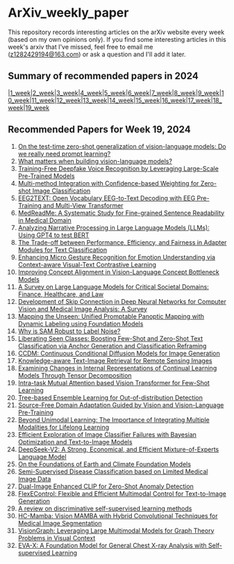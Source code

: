 # ArXiv_weekly_paper
This repository records interesting articles on the arXiv website every week (based on my own opinions only).
If you find some interesting articles in this week's arxiv that I've missed, feel free to email me (z1282429194@163.com) or ask a question and I'll add it later.

## Summary of recommended papers in 2024
<!-- | | | | |
|--------|--------|--------|--------| -->
|[1_week](https://github.com/Fatflower/ArXiv_weekly_paper/blob/main/2024/1_week.md)|[2_week](https://github.com/Fatflower/ArXiv_weekly_paper/blob/main/2024/2_week.md)|[3_week](https://github.com/Fatflower/ArXiv_weekly_paper/blob/main/2024/3_week.md)|[4_week](https://github.com/Fatflower/ArXiv_weekly_paper/blob/main/2024/4_week.md)|[5_week](https://github.com/Fatflower/ArXiv_weekly_paper/blob/main/2024/5_week.md)|[6_week](https://github.com/Fatflower/ArXiv_weekly_paper/blob/main/2024/6_week.md)|[7_week](https://github.com/Fatflower/ArXiv_weekly_paper/blob/main/2024/7_week.md)|[8_week](https://github.com/Fatflower/ArXiv_weekly_paper/blob/main/2024/8_week.md)|[9_week](https://github.com/Fatflower/ArXiv_weekly_paper/blob/main/2024/9_week.md)|[10_week](https://github.com/Fatflower/ArXiv_weekly_paper/blob/main/2024/10_week.md)|[11_week](https://github.com/Fatflower/ArXiv_weekly_paper/blob/main/2024/11_week.md)|[12_week](https://github.com/Fatflower/ArXiv_weekly_paper/blob/main/2024/12_week.md)|[13_week](https://github.com/Fatflower/ArXiv_weekly_paper/blob/main/2024/13_week.md)|[14_week](https://github.com/Fatflower/ArXiv_weekly_paper/blob/main/2024/14_week.md)|[15_week](https://github.com/Fatflower/ArXiv_weekly_paper/blob/main/2024/15_week.md)|[16_week](https://github.com/Fatflower/ArXiv_weekly_paper/blob/main/2024/16_week.md)|[17_week](https://github.com/Fatflower/ArXiv_weekly_paper/blob/main/2024/17_week.md)|[18_week](https://github.com/Fatflower/ArXiv_weekly_paper/blob/main/2024/18_week.md)|[19_week](https://github.com/Fatflower/ArXiv_weekly_paper/blob/main/2024/19_week.md)

<!-- | | | | | -->

## Recommended Papers for Week 19, 2024
1. [On the test-time zero-shot generalization of vision-language models: Do we really need prompt learning?](https://arxiv.org/abs/2405.02266)
2. [What matters when building vision-language models?](https://arxiv.org/abs/2405.02246)
3. [Training-Free Deepfake Voice Recognition by Leveraging Large-Scale Pre-Trained Models](https://arxiv.org/abs/2405.02179)
4. [Multi-method Integration with Confidence-based Weighting for Zero-shot Image Classification](https://arxiv.org/abs/2405.02155)
5. [EEG2TEXT: Open Vocabulary EEG-to-Text Decoding with EEG Pre-Training and Multi-View Transformer](https://arxiv.org/abs/2405.02165)
6. [MedReadMe: A Systematic Study for Fine-grained Sentence Readability in Medical Domain](https://arxiv.org/abs/2405.02144)
7. [Analyzing Narrative Processing in Large Language Models (LLMs): Using GPT4 to test BERT](https://arxiv.org/abs/2405.02024)
8. [The Trade-off between Performance, Efficiency, and Fairness in Adapter Modules for Text Classification](https://arxiv.org/abs/2405.02010)
9. [Enhancing Micro Gesture Recognition for Emotion Understanding via Context-aware Visual-Text Contrastive Learning](https://arxiv.org/abs/2405.01885)
10. [Improving Concept Alignment in Vision-Language Concept Bottleneck Models](https://arxiv.org/abs/2405.01825)
11. [A Survey on Large Language Models for Critical Societal Domains: Finance, Healthcare, and Law](https://arxiv.org/abs/2405.01769)
12. [Development of Skip Connection in Deep Neural Networks for Computer Vision and Medical Image Analysis: A Survey](https://arxiv.org/abs/2405.01725)
13. [Mapping the Unseen: Unified Promptable Panoptic Mapping with Dynamic Labeling using Foundation Models](https://arxiv.org/abs/2405.02162)
14. [Why is SAM Robust to Label Noise?](https://arxiv.org/abs/2405.03676)
15. [Liberating Seen Classes: Boosting Few-Shot and Zero-Shot Text Classification via Anchor Generation and Classification Reframing](https://arxiv.org/abs/2405.03565)
16. [CCDM: Continuous Conditional Diffusion Models for Image Generation](https://arxiv.org/abs/2405.03546)
17. [Knowledge-aware Text-Image Retrieval for Remote Sensing Images](https://arxiv.org/abs/2405.03373)
18. [Examining Changes in Internal Representations of Continual Learning Models Through Tensor Decomposition](https://arxiv.org/abs/2405.03244)
19. [Intra-task Mutual Attention based Vision Transformer for Few-Shot Learning](https://arxiv.org/abs/2405.03109)
20. [Tree-based Ensemble Learning for Out-of-distribution Detection](https://arxiv.org/abs/2405.03060)
21. [Source-Free Domain Adaptation Guided by Vision and Vision-Language Pre-Training](https://arxiv.org/abs/2405.02954)
22. [Beyond Unimodal Learning: The Importance of Integrating Multiple Modalities for Lifelong Learning](https://arxiv.org/abs/2405.02766)
23. [Efficient Exploration of Image Classifier Failures with Bayesian Optimization and Text-to-Image Models](https://arxiv.org/abs/2405.02332)
24. [DeepSeek-V2: A Strong, Economical, and Efficient Mixture-of-Experts Language Model](https://arxiv.org/abs/2405.04434)
25. [On the Foundations of Earth and Climate Foundation Models](https://arxiv.org/abs/2405.04285)
26. [Semi-Supervised Disease Classification based on Limited Medical Image Data](https://arxiv.org/abs/2405.04295)
27. [Dual-Image Enhanced CLIP for Zero-Shot Anomaly Detection](https://arxiv.org/abs/2405.04782)
28. [FlexEControl: Flexible and Efficient Multimodal Control for Text-to-Image Generation](https://arxiv.org/abs/2405.04834)
29. [A review on discriminative self-supervised learning methods](https://arxiv.org/abs/2405.04969)
30. [HC-Mamba: Vision MAMBA with Hybrid Convolutional Techniques for Medical Image Segmentation](https://arxiv.org/abs/2405.05007)
31. [VisionGraph: Leveraging Large Multimodal Models for Graph Theory Problems in Visual Context](https://arxiv.org/abs/2405.04950)
32. [EVA-X: A Foundation Model for General Chest X-ray Analysis with Self-supervised Learning](https://arxiv.org/abs/2405.05237)